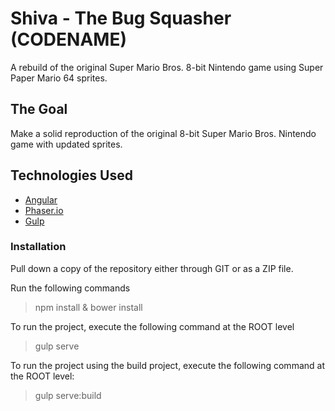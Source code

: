 # Shiva - The Bug Squasher (CODENAME)
A rebuild of the original Super Mario Bros. 8-bit Nintendo game using Super Paper Mario 64 sprites.

## The Goal
Make a solid reproduction of the original 8-bit Super Mario Bros. Nintendo game with updated sprites.

## Technologies Used
* <a href="https://angularjs.org/">Angular</a>
* <a href="http://phaser.io/">Phaser.io</a>
* <a href="http://gulpjs.com/">Gulp</a>

### Installation
Pull down a copy of the repository either through GIT or as a ZIP file.

Run the following commands
> npm install & bower install

To run the project, execute the following command at the ROOT level
> gulp serve

To run the project using the build project, execute the following command at the ROOT level:
> gulp serve:build
